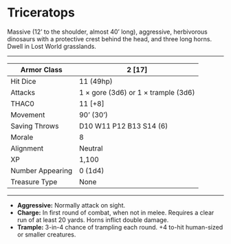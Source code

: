 # Triceratops

Massive (12’ to the shoulder, almost 40’ long), aggressive, herbivorous dinosaurs with a protective crest behind the head, and three long horns. Dwell in Lost World grasslands.

------

| Armor Class     | 2 [17]                              |
| ---------------- | ----------------------------------- |
| Hit Dice         | 11 (49hp)                           |
| Attacks          | 1 × gore (3d6) or 1 × trample (3d6) |
| THAC0            | 11 [+8]                             |
| Movement         | 90’ (30’)                           |
| Saving Throws    | D10 W11 P12 B13 S14 (6)             |
| Morale           | 8                                   |
| Alignment        | Neutral                             |
| XP               | 1,100                               |
| Number Appearing | 0 (1d4)                             |
| Treasure Type    | None                                |

------

- **Aggressive:** Normally attack on sight.
- **Charge:** In first round of combat, when not in melee. Requires a clear run of at least 20 yards. Horns inflict double damage.
- **Trample:** 3-in-4 chance of trampling each round. +4 to-hit human-sized or smaller creatures.
